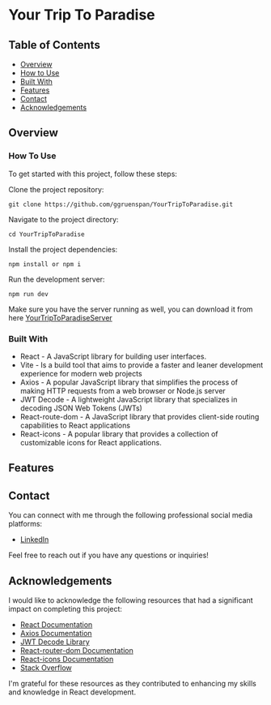 # Your Trip To Paradise

## Table of Contents

- [Overview](#overview)
- [How to Use](#how-to-use)
- [Built With](#built-with)
- [Features](#features)
- [Contact](#contact)
- [Acknowledgements](#acknowledgements)

## Overview



### How To Use

To get started with this project, follow these steps:

Clone the project repository:
```
git clone https://github.com/ggruenspan/YourTripToParadise.git
```

Navigate to the project directory:
```
cd YourTripToParadise
```

Install the project dependencies:
```
npm install or npm i
```

Run the development server:
```
npm run dev
```
Make sure you have the server running as well, you can download it from here [YourTripToParadiseServer](https://github.com/ggruenspan/YourTripToParadiseServer)

### Built With

- React - A JavaScript library for building user interfaces.
- Vite - Is a build tool that aims to provide a faster and leaner development experience for modern web projects
- Axios - A popular JavaScript library that simplifies the process of making HTTP requests from a web browser or Node.js server
- JWT Decode - A lightweight JavaScript library that specializes in decoding JSON Web Tokens (JWTs)
- React-route-dom - A JavaScript library that provides client-side routing capabilities to React applications
- React-icons - A popular library that provides a collection of customizable icons for React applications.

## Features



## Contact

You can connect with me through the following professional social media platforms:

- [LinkedIn](https://www.linkedin.com/in/ggruenspan/)

Feel free to reach out if you have any questions or inquiries!

## Acknowledgements

I would like to acknowledge the following resources that had a significant impact on completing this project:

- [React Documentation](https://react.dev/learn)
- [Axios Documentation](https://axios-http.com/docs/intro)
- [JWT Decode Library](https://www.npmjs.com/package/jwt-decode)
- [React-router-dom Documentation](https://reactrouter.com/en/main)
- [React-icons Documentation ](https://react-icons.github.io/react-icons/)
- [Stack Overflow](https://stackoverflow.com/)

I'm grateful for these resources as they contributed to enhancing my skills and knowledge in React development.
